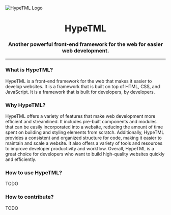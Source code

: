 ![HypeTML Logo](https://cdn.dothtml.ca/hypetml/logo/vector/default-monochrome.svg)

<h1 align="center">HypeTML</h1>


<h3 align="center">
Another powerful front-end framework for the web for easier web development.</h3>

---

### What is HypeTML?

HypeTML is a front-end framework for the web that makes it easier to develop websites. It is a framework that is built on top of HTML, CSS, and JavaScript. It is a framework that is built for developers, by developers.

### Why HypeTML?

HypeTML offers a variety of features that make web development more efficient and streamlined. It includes pre-built components and modules that can be easily incorporated into a website, reducing the amount of time spent on building and styling elements from scratch. Additionally, HypeTML provides a consistent and organized structure for code, making it easier to maintain and scale a website. It also offers a variety of tools and resources to improve developer productivity and workflow. Overall, HypeTML is a great choice for developers who want to build high-quality websites quickly and efficiently.

### How to use HypeTML?

TODO

### How to contribute?

TODO
